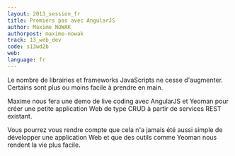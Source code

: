 ```yaml
---
layout: 2013_session_fr
title: Premiers pas avec AngularJS
author: Maxime NOWAK
authorpost: maxime-nowak
track: 13_web_dev
code: s13wd2b
web:
language: fr
---
```


Le nombre de librairies et frameworks JavaScripts ne cesse d'augmenter. Certains sont plus ou moins facile à prendre en main.

Maxime nous fera une demo de live coding avec AngularJS et Yeoman pour créer une petite application Web de type CRUD à partir de services REST existant.

Vous pourrez vous rendre compte que cela n'a jamais été aussi simple de développer une application Web et que des outils comme Yeoman nous rendent la vie plus facile.
